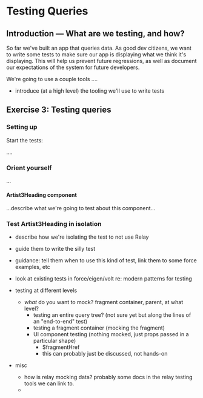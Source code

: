 # Testing Queries

## Introduction — What are we testing, and how?

So far we've built an app that queries data. As good dev citizens, we want to write some tests to make sure our app is displaying what we think it's displaying. This will help us prevent future regressions, as well as document our expectations of the system for future developers.

We're going to use a couple tools ....

- introduce (at a high level) the tooling we'll use to write tests

## Exercise 3: Testing queries

### Setting up

Start the tests:

....

### Orient yourself

...

#### Artist3Heading component

...describe what we're going to test about this component...

### Test Artist3Heading in isolation

- describe how we're isolating the test to not use Relay
- guide them to write the silly test
- guidance: tell them when to use this kind of test, link them to some force examples, etc

- look at existing tests in force/eigen/volt re: modern patterns for testing
- testing at different levels
  - _what_ do you want to mock? fragment container, parent, at what level?
    - testing an entire query tree? (not sure yet but along the lines of an "end-to-end" test)
    - testing a fragment container (mocking the fragment)
    - UI component testing (nothing mocked, just props passed in a particular shape)
      - $fragmentHref
      - this can probably just be discussed, not hands-on
- misc
  - how is relay mocking data? probably some docs in the relay testing tools we can link to.
  -
